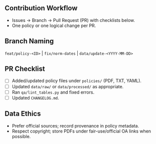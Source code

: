 ## Contribution Workflow
- Issues → Branch → Pull Request (PR) with checklists below.
- One policy or one logical change per PR.

## Branch Naming
`feat/policy-<ID>` | `fix/norm-dates` | `data/update-<YYYY-MM-DD>`

## PR Checklist
- [ ] Added/updated policy files under `policies/` (PDF, TXT, YAML).
- [ ] Updated `data/raw/` or `data/processed/` as appropriate.
- [ ] Ran `qa/lint_tables.py` and fixed errors.
- [ ] Updated `CHANGELOG.md`.

## Data Ethics
- Prefer official sources; record provenance in policy metadata.
- Respect copyright; store PDFs under fair-use/official OA links when possible.
